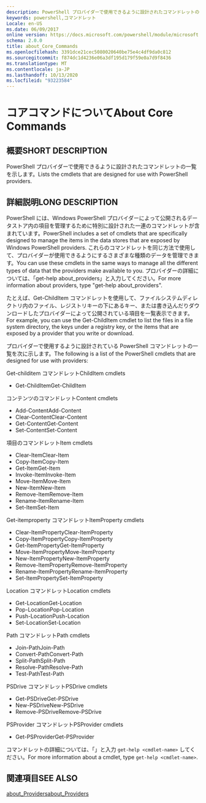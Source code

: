 ```yaml
---
description: PowerShell プロバイダーで使用できるように設計されたコマンドレットの一覧を示します。
keywords: powershell,コマンドレット
Locale: en-US
ms.date: 06/09/2017
online version: https://docs.microsoft.com/powershell/module/microsoft.powershell.core/about/about_core_commands?view=powershell-5.1&WT.mc_id=ps-gethelp
schema: 2.0.0
title: about_Core_Commands
ms.openlocfilehash: 3391dce21cec5080020640be75e4c4df9da0c812
ms.sourcegitcommit: f874dc1d4236e06a3df195d179f59e0a7d9f8436
ms.translationtype: MT
ms.contentlocale: ja-JP
ms.lasthandoff: 10/13/2020
ms.locfileid: "93223584"
---
```

# <a name="about-core-commands"></a><span data-ttu-id="154e6-104">コアコマンドについて</span><span class="sxs-lookup"><span data-stu-id="154e6-104">About Core Commands</span></span>

## <a name="short-description"></a><span data-ttu-id="154e6-105">概要</span><span class="sxs-lookup"><span data-stu-id="154e6-105">SHORT DESCRIPTION</span></span>

<span data-ttu-id="154e6-106">PowerShell プロバイダーで使用できるように設計されたコマンドレットの一覧を示します。</span><span class="sxs-lookup"><span data-stu-id="154e6-106">Lists the cmdlets that are designed for use with PowerShell providers.</span></span>

## <a name="long-description"></a><span data-ttu-id="154e6-107">詳細説明</span><span class="sxs-lookup"><span data-stu-id="154e6-107">LONG DESCRIPTION</span></span>

<span data-ttu-id="154e6-108">PowerShell には、Windows PowerShell プロバイダーによって公開されるデータストア内の項目を管理するために特別に設計された一連のコマンドレットが含まれています。</span><span class="sxs-lookup"><span data-stu-id="154e6-108">PowerShell includes a set of cmdlets that are specifically designed to manage the items in the data stores that are exposed by Windows PowerShell providers.</span></span>
<span data-ttu-id="154e6-109">これらのコマンドレットを同じ方法で使用して、プロバイダーが使用できるようにするさまざまな種類のデータを管理できます。</span><span class="sxs-lookup"><span data-stu-id="154e6-109">You can use these cmdlets in the same ways to manage all the different types of data that the providers make available to you.</span></span> <span data-ttu-id="154e6-110">プロバイダーの詳細については、「get-help about_providers」と入力してください。</span><span class="sxs-lookup"><span data-stu-id="154e6-110">For more information about providers, type "get-help about_providers".</span></span>

<span data-ttu-id="154e6-111">たとえば、Get-ChildItem コマンドレットを使用して、ファイルシステムディレクトリ内のファイル、レジストリキーの下にあるキー、または書き込んだりダウンロードしたプロバイダーによって公開されている項目を一覧表示できます。</span><span class="sxs-lookup"><span data-stu-id="154e6-111">For example, you can use the Get-ChildItem cmdlet to list the files in a file system directory, the keys under a registry key, or the items that are exposed by a provider that you write or download.</span></span>

<span data-ttu-id="154e6-112">プロバイダーで使用するように設計されている PowerShell コマンドレットの一覧を次に示します。</span><span class="sxs-lookup"><span data-stu-id="154e6-112">The following is a list of the PowerShell cmdlets that are designed for use with providers:</span></span>

<span data-ttu-id="154e6-113">Get-childitem コマンドレット</span><span class="sxs-lookup"><span data-stu-id="154e6-113">ChildItem cmdlets</span></span>

- <span data-ttu-id="154e6-114">Get-ChildItem</span><span class="sxs-lookup"><span data-stu-id="154e6-114">Get-ChildItem</span></span>

<span data-ttu-id="154e6-115">コンテンツのコマンドレット</span><span class="sxs-lookup"><span data-stu-id="154e6-115">Content cmdlets</span></span>

- <span data-ttu-id="154e6-116">Add-Content</span><span class="sxs-lookup"><span data-stu-id="154e6-116">Add-Content</span></span>
- <span data-ttu-id="154e6-117">Clear-Content</span><span class="sxs-lookup"><span data-stu-id="154e6-117">Clear-Content</span></span>
- <span data-ttu-id="154e6-118">Get-Content</span><span class="sxs-lookup"><span data-stu-id="154e6-118">Get-Content</span></span>
- <span data-ttu-id="154e6-119">Set-Content</span><span class="sxs-lookup"><span data-stu-id="154e6-119">Set-Content</span></span>

<span data-ttu-id="154e6-120">項目のコマンドレット</span><span class="sxs-lookup"><span data-stu-id="154e6-120">Item cmdlets</span></span>

- <span data-ttu-id="154e6-121">Clear-Item</span><span class="sxs-lookup"><span data-stu-id="154e6-121">Clear-Item</span></span>
- <span data-ttu-id="154e6-122">Copy-Item</span><span class="sxs-lookup"><span data-stu-id="154e6-122">Copy-Item</span></span>
- <span data-ttu-id="154e6-123">Get-Item</span><span class="sxs-lookup"><span data-stu-id="154e6-123">Get-Item</span></span>
- <span data-ttu-id="154e6-124">Invoke-Item</span><span class="sxs-lookup"><span data-stu-id="154e6-124">Invoke-Item</span></span>
- <span data-ttu-id="154e6-125">Move-Item</span><span class="sxs-lookup"><span data-stu-id="154e6-125">Move-Item</span></span>
- <span data-ttu-id="154e6-126">New-Item</span><span class="sxs-lookup"><span data-stu-id="154e6-126">New-Item</span></span>
- <span data-ttu-id="154e6-127">Remove-Item</span><span class="sxs-lookup"><span data-stu-id="154e6-127">Remove-Item</span></span>
- <span data-ttu-id="154e6-128">Rename-Item</span><span class="sxs-lookup"><span data-stu-id="154e6-128">Rename-Item</span></span>
- <span data-ttu-id="154e6-129">Set-Item</span><span class="sxs-lookup"><span data-stu-id="154e6-129">Set-Item</span></span>

<span data-ttu-id="154e6-130">Get-itemproperty コマンドレット</span><span class="sxs-lookup"><span data-stu-id="154e6-130">ItemProperty cmdlets</span></span>

- <span data-ttu-id="154e6-131">Clear-ItemProperty</span><span class="sxs-lookup"><span data-stu-id="154e6-131">Clear-ItemProperty</span></span>
- <span data-ttu-id="154e6-132">Copy-ItemProperty</span><span class="sxs-lookup"><span data-stu-id="154e6-132">Copy-ItemProperty</span></span>
- <span data-ttu-id="154e6-133">Get-ItemProperty</span><span class="sxs-lookup"><span data-stu-id="154e6-133">Get-ItemProperty</span></span>
- <span data-ttu-id="154e6-134">Move-ItemProperty</span><span class="sxs-lookup"><span data-stu-id="154e6-134">Move-ItemProperty</span></span>
- <span data-ttu-id="154e6-135">New-ItemProperty</span><span class="sxs-lookup"><span data-stu-id="154e6-135">New-ItemProperty</span></span>
- <span data-ttu-id="154e6-136">Remove-ItemProperty</span><span class="sxs-lookup"><span data-stu-id="154e6-136">Remove-ItemProperty</span></span>
- <span data-ttu-id="154e6-137">Rename-ItemProperty</span><span class="sxs-lookup"><span data-stu-id="154e6-137">Rename-ItemProperty</span></span>
- <span data-ttu-id="154e6-138">Set-ItemProperty</span><span class="sxs-lookup"><span data-stu-id="154e6-138">Set-ItemProperty</span></span>

<span data-ttu-id="154e6-139">Location コマンドレット</span><span class="sxs-lookup"><span data-stu-id="154e6-139">Location cmdlets</span></span>

- <span data-ttu-id="154e6-140">Get-Location</span><span class="sxs-lookup"><span data-stu-id="154e6-140">Get-Location</span></span>
- <span data-ttu-id="154e6-141">Pop-Location</span><span class="sxs-lookup"><span data-stu-id="154e6-141">Pop-Location</span></span>
- <span data-ttu-id="154e6-142">Push-Location</span><span class="sxs-lookup"><span data-stu-id="154e6-142">Push-Location</span></span>
- <span data-ttu-id="154e6-143">Set-Location</span><span class="sxs-lookup"><span data-stu-id="154e6-143">Set-Location</span></span>

<span data-ttu-id="154e6-144">Path コマンドレット</span><span class="sxs-lookup"><span data-stu-id="154e6-144">Path cmdlets</span></span>

- <span data-ttu-id="154e6-145">Join-Path</span><span class="sxs-lookup"><span data-stu-id="154e6-145">Join-Path</span></span>
- <span data-ttu-id="154e6-146">Convert-Path</span><span class="sxs-lookup"><span data-stu-id="154e6-146">Convert-Path</span></span>
- <span data-ttu-id="154e6-147">Split-Path</span><span class="sxs-lookup"><span data-stu-id="154e6-147">Split-Path</span></span>
- <span data-ttu-id="154e6-148">Resolve-Path</span><span class="sxs-lookup"><span data-stu-id="154e6-148">Resolve-Path</span></span>
- <span data-ttu-id="154e6-149">Test-Path</span><span class="sxs-lookup"><span data-stu-id="154e6-149">Test-Path</span></span>

<span data-ttu-id="154e6-150">PSDrive コマンドレット</span><span class="sxs-lookup"><span data-stu-id="154e6-150">PSDrive cmdlets</span></span>

- <span data-ttu-id="154e6-151">Get-PSDrive</span><span class="sxs-lookup"><span data-stu-id="154e6-151">Get-PSDrive</span></span>
- <span data-ttu-id="154e6-152">New-PSDrive</span><span class="sxs-lookup"><span data-stu-id="154e6-152">New-PSDrive</span></span>
- <span data-ttu-id="154e6-153">Remove-PSDrive</span><span class="sxs-lookup"><span data-stu-id="154e6-153">Remove-PSDrive</span></span>

<span data-ttu-id="154e6-154">PSProvider コマンドレット</span><span class="sxs-lookup"><span data-stu-id="154e6-154">PSProvider cmdlets</span></span>

- <span data-ttu-id="154e6-155">Get-PSProvider</span><span class="sxs-lookup"><span data-stu-id="154e6-155">Get-PSProvider</span></span>

<span data-ttu-id="154e6-156">コマンドレットの詳細については、「」と入力 `get-help <cmdlet-name>` してください。</span><span class="sxs-lookup"><span data-stu-id="154e6-156">For more information about a cmdlet, type `get-help <cmdlet-name>`.</span></span>

## <a name="see-also"></a><span data-ttu-id="154e6-157">関連項目</span><span class="sxs-lookup"><span data-stu-id="154e6-157">SEE ALSO</span></span>

[<span data-ttu-id="154e6-158">about_Providers</span><span class="sxs-lookup"><span data-stu-id="154e6-158">about_Providers</span></span>](about_Providers.md)
